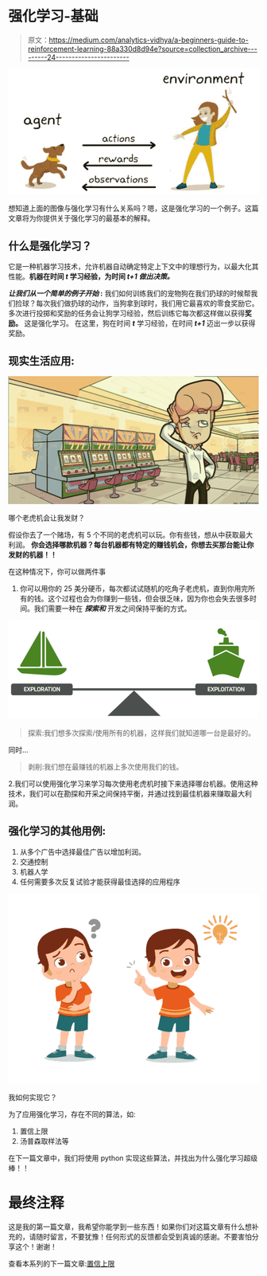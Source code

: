 # 强化学习-基础

> 原文：<https://medium.com/analytics-vidhya/a-beginners-guide-to-reinforcement-learning-88a330d8d94e?source=collection_archive---------24----------------------->

![](img/e95b30337687e0e6f4a955af13059d3c.png)

想知道上面的图像与强化学习有什么关系吗？嗯，这是强化学习的一个例子。这篇文章将为你提供关于强化学习的最基本的解释。

## **什么是强化学习？**

它是一种机器学习技术，允许机器自动确定特定上下文中的理想行为，以最大化其性能。**机器在时间 *t* 学习经验，为时间 *t+1 做出决策。***

***让我们从一个简单的例子开始* :** 我们如何训练我们的宠物狗在我们扔球的时候帮我们捡球？每次我们做扔球的动作，当狗拿到球时，我们用它最喜欢的零食奖励它。
多次进行投掷和奖励的任务会让狗学习经验，然后训练它每次都这样做以获得**奖励。** 这是强化学习。
在这里，狗在时间 ***t*** 学习经验，在时间 ***t+1*** 迈出一步以获得奖励。

## 现实生活应用:

![](img/1760ef35154d9189892284e4c01a2660.png)

哪个老虎机会让我发财？

假设你去了一个赌场，有 5 个不同的老虎机可以玩。你有些钱，想从中获取最大利润。 **你会选择哪款机器？每台机器都有特定的赚钱机会，你想去买那台能让你发财的机器！！**

在这种情况下，你可以做两件事

1.  你可以用你的 25 美分硬币，每次都试试随机的吃角子老虎机，直到你用完所有的钱。这个过程也会为你赚到一些钱，但会很乏味，因为你也会失去很多时间。我们需要一种在 ***探索和*** 开发之间保持平衡的方式。

![](img/6285ceebf04e534811217c9ebdbd7357.png)

> 探索:我们想多次探索/使用所有的机器，这样我们就知道哪一台是最好的。

同时…

> 剥削:我们想在最赚钱的机器上多次使用我们的钱。

2.我们可以使用强化学习来学习每次使用老虎机时接下来选择哪台机器。使用这种技术，我们可以在勘探和开采之间保持平衡，并通过找到最佳机器来赚取最大利润。

## 强化学习的其他用例:

1.  从多个广告中选择最佳广告以增加利润。
2.  交通控制
3.  机器人学
4.  任何需要多次反复试验才能获得最佳选择的应用程序

![](img/33251634a7b00f6791b6b5bd1ff36e43.png)

我如何实现它？

为了应用强化学习，存在不同的算法，如:

1.  置信上限
2.  汤普森取样法等

在下一篇文章中，我们将使用 python 实现这些算法，并找出为什么强化学习超级棒！！

# 最终注释

这是我的第一篇文章，我希望你能学到一些东西！如果你们对这篇文章有什么想补充的，请随时留言，不要犹豫！任何形式的反馈都会受到真诚的感谢。不要害怕分享这个！谢谢！

查看本系列的下一篇文章:[置信上限](/@randadpratik456/reinforcement-learning-with-python-e458895d8abc)